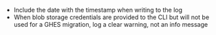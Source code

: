 - Include the date with the timestamp when writing to the log
- When blob storage credentials are provided to the CLI but will not be used for a GHES migration, log a clear warning, not an info message
